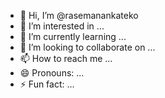 - 👋 Hi, I’m @rasemanankateko
- 👀 I’m interested in ...
- 🌱 I’m currently learning ...
- 💞️ I’m looking to collaborate on ...
- 📫 How to reach me ...
- 😄 Pronouns: ...
- ⚡ Fun fact: ...

<!---
rasemanankateko/rasemanankateko is a ✨ special ✨ repository because its `README.md` (this file) appears on your GitHub profile.
You can click the Preview link to take a look at your changes.
--->

